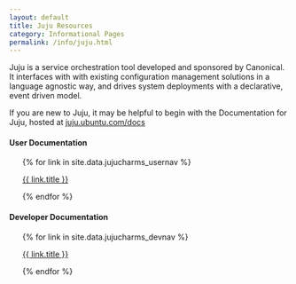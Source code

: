 ```yaml
---
layout: default
title: Juju Resources
category: Informational Pages
permalink: /info/juju.html
---
```


Juju is a service orchestration tool developed and sponsored by Canonical. It
interfaces with with existing configuration management solutions in a language
agnostic way, and drives system deployments with a declarative, event driven
model.

If you are new to Juju, it may be helpful to begin with the Documentation for
Juju, hosted at [juju.ubuntu.com/docs](http://juju.ubuntu.com/docs)

#### User Documentation

<ul>
{% for link in site.data.jujucharms_usernav %}
    <p><a href="{{ link.url }}"><i class="fa fa-angle-right"></i> {{ link.title }}</a></p>
{% endfor %}
</ul>

#### Developer Documentation

<ul>
{% for link in site.data.jujucharms_devnav %}
    <p><a href="{{ link.url }}"><i class="fa fa-angle-right"></i> {{ link.title }}</a></p>
{% endfor %}
</ul>


